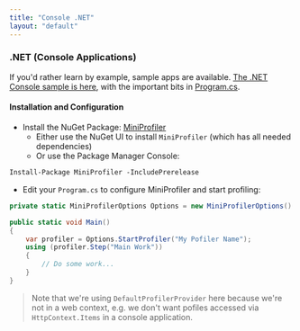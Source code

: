 ```yaml
---
title: "Console .NET"
layout: "default"
---
```

### .NET (Console Applications)
If you'd rather learn by example, sample apps are available. [The .NET Console sample is here](https://github.com/MiniProfiler/dotnet/tree/master/samples/Samples.Console), with the important bits in [Program.cs](https://github.com/MiniProfiler/dotnet/blob/master/samples/Samples.Console/Program.cs).

#### Installation and Configuration

* Install the NuGet Package: [MiniProfiler](https://www.nuget.org/packages/MiniProfiler/)
   * Either use the NuGet UI to install `MiniProfiler` (which has all needed dependencies)
   * Or use the Package Manager Console:

```ps
Install-Package MiniProfiler -IncludePrerelease
```

* Edit your `Program.cs` to configure MiniProfiler and start profiling:

```c#
private static MiniProfilerOptions Options = new MiniProfilerOptions().SetProvider(new DefaultProfilerProvider());

public static void Main()
{
    var profiler = Options.StartProfiler("My Pofiler Name");
    using (profiler.Step("Main Work"))
    {
        // Do some work...
    }
}
```
> Note that we're using `DefaultProfilerProvider` here because we're not in a web context, e.g. we don't want pofiles accessed via `HttpContext.Items` in a console application.
